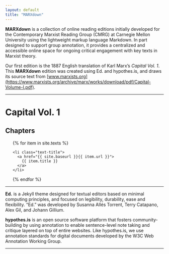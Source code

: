 ```yaml
---
layout: default
title: "MARXdown"
---
```


**MARXdown** is a collection of online reading editions initially developed for the Contemporary Marxist Reading Group (CMRG) at Carnegie Mellon University using the lightweight markup language Markdown. In part designed to support group annotation, it provides a centralized and accessible online space for ongoing critical engagement with key texts in Marxist theory.  

 Our first edition is the 1887 English translation of Karl Marx’s *Capital Vol. 1*. This **MARXdown** edition was created using Ed. and hypothes.is, and draws its source text from [www.marxists.org](https://www.marxists.org/archive/marx/works/download/pdf/Capital-Volume-I.pdf).

<hr>
<div class="toc">
  <h1>Capital Vol. 1</h2>
  <h2>Chapters</h2>
  <ul class="texts">
  {% for item in site.texts %}

    <li class="text-title">
      <a href="{{ site.baseurl }}{{ item.url }}">
        {{ item.title }}
      </a>
    </li>
  {% endfor %}
  </ul>
</div>

<hr>

**Ed.** is a Jekyll theme designed for textual editors based on minimal computing principles, and focused on legibility, durability, ease and flexibility. “Ed.” was developed by Susanna Allés Torrent, Terry Catapano, Alex Gil, and Johann Gillium.

**hypothes.is** is an open source software platform that fosters community-building by using annotation to enable sentence-level note taking and critique layered on top of entire websites. Like hypothes.is, we use annotation standards for digital documents developed by the W3C Web Annotation Working Group.




<hr>
